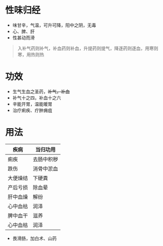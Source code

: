 # 性味归经
- 味甘辛，气温，可升可降，阳中之阴，无毒
- 心、脾、肝
- 性甚动而滑
>入补气药则补气，补血药则补血，升提药则提气，降逐药则逐血，用寒则寒，用热则热
# 功效
- 生气生血之圣药，~~补气，补血~~
- 补气十之四，补血十之六
- 辛能开胃，温能暖胃
- 治疗痢疾、疔肿痈疽
# 用法
| 疾病         | 当归功用          |
| -------------- | -------------- |
| 痢疾 | 去肠中积秽 |
| 跌伤 | 消骨中淤血 |
| 大便燥结 | 下硬粪 |
| 产后亏损 | 除血晕 |
| 肝中血燥 | 解纷 |
| 心中血枯 | 润泽 |
| 脾中血干 | 滋养 |
| 心中血枯 | 润泽 |
- 畏滑肠，加白术、山药

